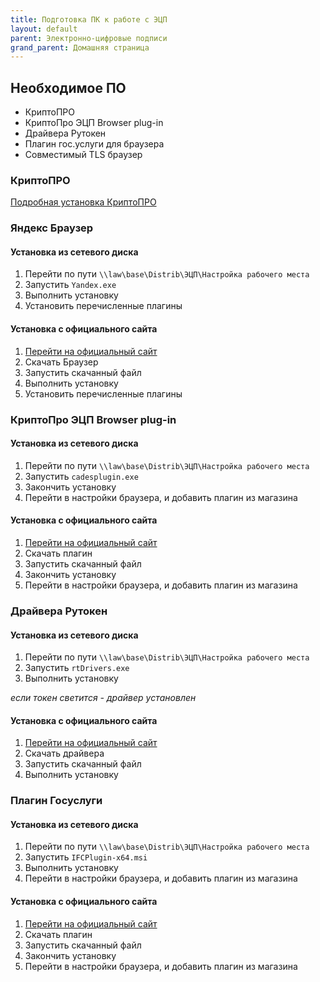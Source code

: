 ```yaml
---
title: Подготовка ПК к работе с ЭЦП
layout: default
parent: Электронно-цифровые подписи
grand_parent: Домашняя страница
---
```


## Необходимое ПО

- КриптоПРО
- КриптоПро ЭЦП Browser plug-in
- Драйвера Рутокен
- Плагин гос.услуги для браузера
- Совместимый TLS браузер

### КриптоПРО

[Подробная установка КриптоПРО](/docs/Электронно-цифровые%20подписи/Крипто-ПРО.md)

### Яндекс Браузер

#### Установка из сетевого диска

1. Перейти по пути `\\law\base\Distrib\ЭЦП\Настройка рабочего места`
2. Запустить `Yandex.exe`
3. Выполнить установку
4. Установить перечисленные плагины

#### Установка с официального сайта

1. [Перейти на официальный сайт](https://browser.yandex.ru/)
2. Скачать Браузер
3. Запустить скачанный файл
4. Выполнить установку
5. Установить перечисленные плагины

### КриптоПро ЭЦП Browser plug-in

#### Установка из сетевого диска

1. Перейти по пути `\\law\base\Distrib\ЭЦП\Настройка рабочего места`
2. Запустить `cadesplugin.exe`
3. Закончить установку
4. Перейти в настройки браузера, и добавить плагин из магазина

#### Установка с официального сайта

1. [Перейти на официальный сайт](https://www.cryptopro.ru/products/cades/plugin)
2. Скачать плагин
3. Запустить скачанный файл
4. Закончить установку
5. Перейти в настройки браузера, и добавить плагин из магазина

### Драйвера Рутокен

#### Установка из сетевого диска

1. Перейти по пути `\\law\base\Distrib\ЭЦП\Настройка рабочего места`
2. Запустить `rtDrivers.exe`
3. Выполнить установку

_если токен светится - драйвер установлен_

#### Установка с официального сайта

1. [Перейти на официальный сайт](https://www.rutoken.ru/support/download/windows/)
2. Скачать драйвера
3. Запустить скачанный файл
4. Выполнить установку

### Плагин Госуслуги

#### Установка из сетевого диска

1. Перейти по пути `\\law\base\Distrib\ЭЦП\Настройка рабочего места`
2. Запустить `IFCPlugin-x64.msi`
3. Выполнить установку
4. Перейти в настройки браузера, и добавить плагин из магазина

#### Установка с официального сайта

1. [Перейти на официальный сайт](https://ds-plugin.gosuslugi.ru/plugin/upload/Index.spr)
2. Скачать плагин
3. Запустить скачанный файл
4. Закончить установку
5. Перейти в настройки браузера, и добавить плагин из магазина
